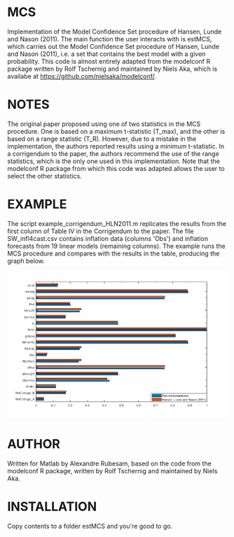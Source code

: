 # MCS
Implementation of the Model Confidence Set procedure of Hansen, Lunde and Nason (2011). The main function the user interacts with is estMCS, which carries out  the Model Confidence Set procedure of Hansen, Lunde and Nason (2011), i.e. a set that contains the best model with a given probability. This code is almost entirely adapted from the modelconf R package written by Rolf Tschernig and maintained by Niels Aka, which is availabe at https://github.com/nielsaka/modelconf/. 

# NOTES
The original paper proposed using one of two statistics in the MCS procedure. One is based on a maximum t-statistic (T_max), and the other is based on a 
range statistic (T_R). However, due to a mistake in the implementation, the authors reported results using a minimum t-statistic. In a corrigendum
to the paper, the authors recommend the use of the range statistics, which is the only one used in this implementation. Note that the modelconf R package from which this code was adapted allows the user to select the other statistics. 

# EXAMPLE
The script example_corrigendum_HLN2011.m replicates the results from the first column of Table IV in the Corrigendum to the paper. The file SW_infl4cast.csv contains inflation data (columns 'Obs') and inflation forecasts from 19 linear models (remaining columns). The example runs the MCS procedure and compares with the results in the table, producing the graph below.  

![plot](./example_corrigendum_HLN2011_barplot.png)

# AUTHOR
Written for Matlab by Alexandre Rubesam, based on the code from the modelconf R package, written by Rolf Tschernig and maintained by Niels Aka. 

# INSTALLATION
Copy contents to a folder estMCS and you're good to go.

